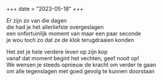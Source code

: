 +++
date = "2023-05-18"
+++

Er zijn zo van die dagen\
die had je het allerliefste overgeslagen\
een onfortuinlijk moment van maar een paar seconde\
je wou toch zo dat ze de klok terugdraaien konden

Het zet je hele verdere leven op zijn kop\
vanaf dat moment begint het vechten, geef nooit op!\
We wensen je steeds opnieuw de kracht om verder te gaan\
om alle tegenslagen met goed gevolg te kunnen doorstaan

